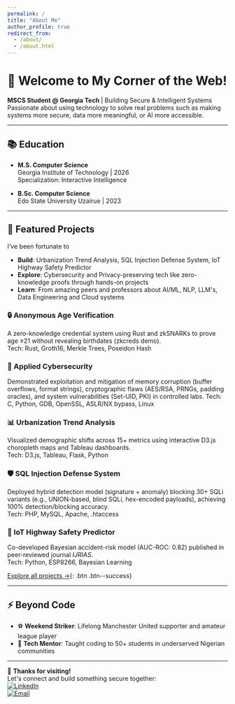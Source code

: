 ```yaml
---
permalink: /
title: "About Me"
author_profile: true
redirect_from: 
  - /about/
  - /about.html
---
```



# 👋 Welcome to My Corner of the Web!

**MSCS Student @ Georgia Tech** | Building Secure & Intelligent Systems  
Passionate about using technology to solve real problems such as making systems more secure, data more meaningful, or AI more accessible. 

---

## 📚 Education
- **M.S. Computer Science**  
  Georgia Institute of Technology | 2026  
  Specialization: Interactive Intelligence  

- **B.Sc. Computer Science**  
  Edo State University Uzairue | 2023  

---

## 🚀 Featured Projects
I’ve been fortunate to 
- **Build**: Urbanization Trend Analysis, SQL Injection Defense System, IoT Highway Safety Predictor     
- **Explore**: Cybersecurity and Privacy-preserving tech like zero-knowledge proofs through hands-on projects  
- **Learn**: From amazing peers and professors about AI/ML, NLP, LLM's, Data Engineering and Cloud systems
### 🔒 Anonymous Age Verification   
A zero-knowledge credential system using Rust and zkSNARKs to prove age ≥21 without revealing birthdates (zkcreds demo).  
Tech: Rust, Groth16, Merkle Trees, Poseidon Hash 

### 🔐 Applied Cybersecurity   
Demonstrated exploitation and mitigation of memory corruption (buffer overflows, format strings), cryptographic flaws (AES/RSA, PRNGs, padding oracles), and system vulnerabilities (Set-UID, PKI) in controlled labs.
Tech: C, Python, GDB, OpenSSL, ASLR/NX bypass, Linux

### 📊 Urbanization Trend Analysis  
Visualized demographic shifts across 15+ metrics using interactive D3.js choropleth maps and Tableau dashboards.  
Tech: D3.js, Tableau, Flask, Python  

### 🛡️ SQL Injection Defense System  
Deployed hybrid detection model (signature + anomaly) blocking  30+ SQLi variants (e.g., UNION-based, blind SQLi, hex-encoded payloads), achieving 100% detection/blocking accuracy.  
Tech: PHP, MySQL, Apache, .htaccess

### 🤖 IoT Highway Safety Predictor  
Co-developed Bayesian accident-risk model (AUC-ROC: 0.82) published in peer-reviewed journal *IJRIAS*.  
Tech: Python, ESP8266, Bayesian Learning  

 

[Explore all projects  →](https://oigbape.github.io/portfolio/){: .btn .btn--success}

---


## ⚡ Beyond Code
- ⚽ **Weekend Striker**: Lifelong Manchester United supporter and amateur league player  
- 🌱 **Tech Mentor**: Taught coding to 50+ students in underserved Nigerian communities  
 

---

🙏 **Thanks for visiting!**  
Let's connect and build something secure together:  
[![LinkedIn](https://img.shields.io/badge/LinkedIn-Connect-blue?style=flat&logo=linkedin)](https://linkedin.com/in/olamotse)  
[![Email](https://img.shields.io/badge/Email-Contact%20Me-red?style=flat&logo=gmail)](mailto:oigbape3@gatech.edu)
